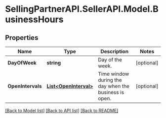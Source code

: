 # SellingPartnerAPI.SellerAPI.Model.BusinessHours
## Properties

Name | Type | Description | Notes
------------ | ------------- | ------------- | -------------
**DayOfWeek** | **string** | Day of the week. | [optional] 
**OpenIntervals** | [**List&lt;OpenInterval&gt;**](OpenInterval.md) | Time window during the day when the business is open. | [optional] 

[[Back to Model list]](../README.md#documentation-for-models) [[Back to API list]](../README.md#documentation-for-api-endpoints) [[Back to README]](../README.md)

